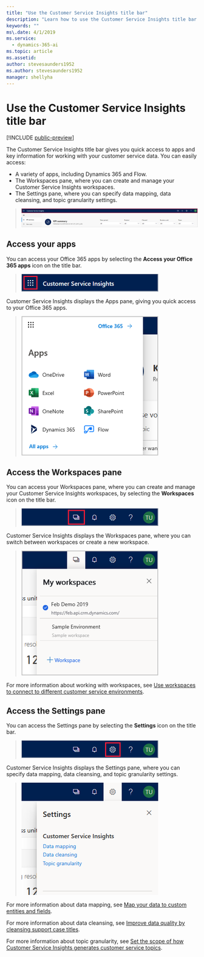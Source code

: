 ```yaml
---
title: "Use the Customer Service Insights title bar"
description: "Learn how to use the Customer Service Insights title bar."
keywords: ""
ms\.date: 4/1/2019
ms.service:
  - dynamics-365-ai
ms.topic: article
ms.assetid: 
author: stevesaunders1952
ms.author: stevesaunders1952
manager: shellyha
---
```


# Use the Customer Service Insights title bar

[!INCLUDE [public-preview](../includes/public-preview.md)]

The Customer Service Insights title bar gives you quick access to apps and key information for working with your customer service data. You can easily access:

* A variety of apps, including Dynamics 365 and Flow.
* The Workspaces pane, where you can create and manage your Customer Service Insights workspaces.
* The Settings pane, where you can specify data mapping, data cleansing, and topic granularity settings.

> ![Title bar](media/title-bar.png)

## Access your apps

You can access your Office 365 apps by selecting the **Access your Office 365 apps** icon on the title bar.

> ![Office apps](media/office-apps.png)

Customer Service Insights displays the Apps pane, giving you quick access to your Office 365 apps.

> ![Apps pane](media/apps-pane.png)

## Access the Workspaces pane

You can access your Workspaces pane, where you can create and manage your Customer Service Insights workspaces, by selecting the **Workspaces** icon on the title bar.

> ![Workspaces icon](media/workspaces-icon.png)

Customer Service Insights displays the Workspaces pane, where you can switch between workspaces or create a new workspace.

> ![Workspaces pane](media/workspaces-pane.png)

For more information about working with workspaces, see [Use workspaces to connect to different customer service environments](use-workspaces.md).

## Access the Settings pane

You can access the Settings pane by selecting the **Settings** icon on the title bar.

> ![Settings icon](media/settings-icon.png)

Customer Service Insights displays the Settings pane, where you can specify data mapping, data cleansing, and topic granularity settings.

> ![Settings pane](media/settings-pane.png)

For more information about data mapping, see [Map your data to custom entities and fields](map-data.md).

For more information about data cleansing, see [Improve data quality by cleansing support case titles](settings.md).

For more information about topic granularity, see [Set the scope of how Customer Service Insights generates customer service topics](granularity.md).